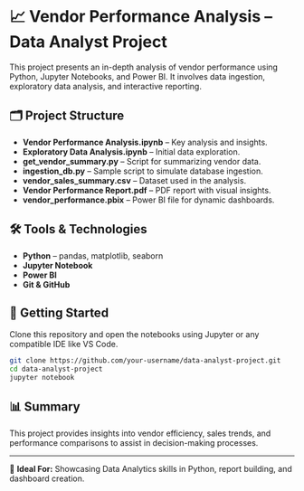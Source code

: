 # 📈 Vendor Performance Analysis – Data Analyst Project

This project presents an in-depth analysis of vendor performance using Python, Jupyter Notebooks, and Power BI. It involves data ingestion, exploratory data analysis, and interactive reporting.

## 🗂 Project Structure

- **Vendor Performance Analysis.ipynb** – Key analysis and insights.
- **Exploratory Data Analysis.ipynb** – Initial data exploration.
- **get_vendor_summary.py** – Script for summarizing vendor data.
- **ingestion_db.py** – Sample script to simulate database ingestion.
- **vendor_sales_summary.csv** – Dataset used in the analysis.
- **Vendor Performance Report.pdf** – PDF report with visual insights.
- **vendor_performance.pbix** – Power BI file for dynamic dashboards.

## 🛠 Tools & Technologies

- **Python** – pandas, matplotlib, seaborn
- **Jupyter Notebook**
- **Power BI**
- **Git & GitHub**

## 🚀 Getting Started

Clone this repository and open the notebooks using Jupyter or any compatible IDE like VS Code.

```bash
git clone https://github.com/your-username/data-analyst-project.git
cd data-analyst-project
jupyter notebook
```

## 📊 Summary

This project provides insights into vendor efficiency, sales trends, and performance comparisons to assist in decision-making processes.

---

🎯 **Ideal For:** Showcasing Data Analytics skills in Python, report building, and dashboard creation.
